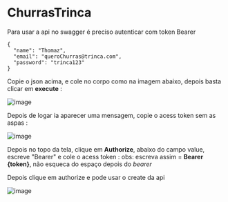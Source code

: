 # ChurrasTrinca

Para usar a api no swagger é preciso autenticar com token Bearer

```
{
  "name": "Thomaz",
  "email": "queroChurras@trinca.com",
  "password": "trinca123"
}
```

Copie o json acima, e cole no corpo como na imagem abaixo, depois basta clicar em **execute** : 

![image](https://user-images.githubusercontent.com/58439854/105412700-d1dd3000-5c13-11eb-8334-f65a6c732fc5.png)

Depois de logar ia aparecer uma mensagem, copie o acess token sem as aspas :

![image](https://user-images.githubusercontent.com/58439854/105412853-09e47300-5c14-11eb-8093-f57eff2b4ea9.png)

Depois no topo da tela, clique em **Authorize**, abaixo do campo value, escreve "Bearer" e cole o acess token : obs: escreva assim = **Bearer {token}**, não esqueca do espaço depois do *bearer*

Depois clique em authorize e pode usar o create da api

![image](https://user-images.githubusercontent.com/58439854/105413174-7e1f1680-5c14-11eb-95b0-f9999433a291.png)